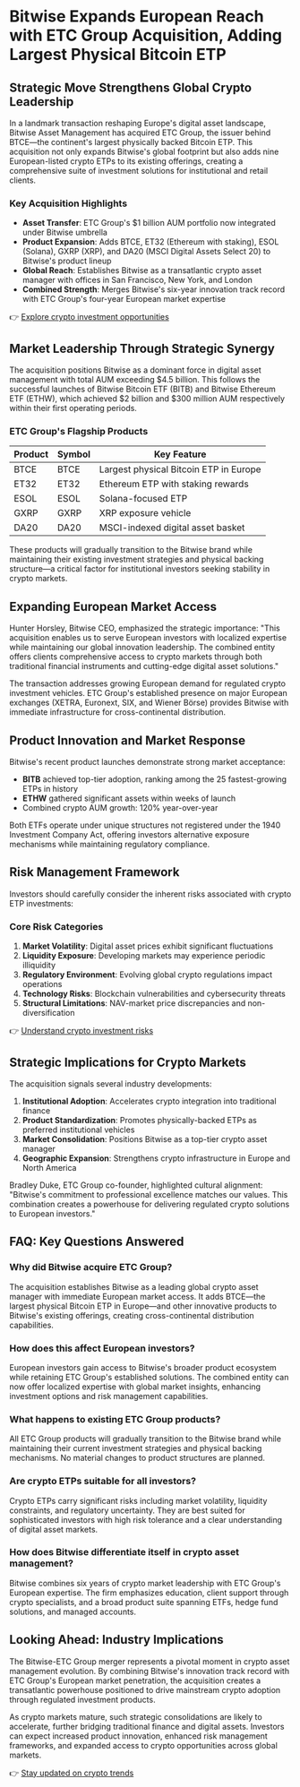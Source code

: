 # Bitwise Expands European Reach with ETC Group Acquisition, Adding Largest Physical Bitcoin ETP

## Strategic Move Strengthens Global Crypto Leadership

In a landmark transaction reshaping Europe's digital asset landscape, Bitwise Asset Management has acquired ETC Group, the issuer behind BTCE—the continent's largest physically backed Bitcoin ETP. This acquisition not only expands Bitwise's global footprint but also adds nine European-listed crypto ETPs to its existing offerings, creating a comprehensive suite of investment solutions for institutional and retail clients.

### Key Acquisition Highlights

- **Asset Transfer**: ETC Group's $1 billion AUM portfolio now integrated under Bitwise umbrella
- **Product Expansion**: Adds BTCE, ET32 (Ethereum with staking), ESOL (Solana), GXRP (XRP), and DA20 (MSCI Digital Assets Select 20) to Bitwise's product lineup
- **Global Reach**: Establishes Bitwise as a transatlantic crypto asset manager with offices in San Francisco, New York, and London
- **Combined Strength**: Merges Bitwise's six-year innovation track record with ETC Group's four-year European market expertise

👉 [Explore crypto investment opportunities](https://bit.ly/okx-bonus)

## Market Leadership Through Strategic Synergy

The acquisition positions Bitwise as a dominant force in digital asset management with total AUM exceeding $4.5 billion. This follows the successful launches of Bitwise Bitcoin ETF (BITB) and Bitwise Ethereum ETF (ETHW), which achieved $2 billion and $300 million AUM respectively within their first operating periods.

### ETC Group's Flagship Products

| Product | Symbol | Key Feature |
|--------|--------|-------------|
| BTCE | BTCE | Largest physical Bitcoin ETP in Europe |
| ET32 | ET32 | Ethereum ETP with staking rewards |
| ESOL | ESOL | Solana-focused ETP |
| GXRP | GXRP | XRP exposure vehicle |
| DA20 | DA20 | MSCI-indexed digital asset basket |

These products will gradually transition to the Bitwise brand while maintaining their existing investment strategies and physical backing structure—a critical factor for institutional investors seeking stability in crypto markets.

## Expanding European Market Access

Hunter Horsley, Bitwise CEO, emphasized the strategic importance: "This acquisition enables us to serve European investors with localized expertise while maintaining our global innovation leadership. The combined entity offers clients comprehensive access to crypto markets through both traditional financial instruments and cutting-edge digital asset solutions."

The transaction addresses growing European demand for regulated crypto investment vehicles. ETC Group's established presence on major European exchanges (XETRA, Euronext, SIX, and Wiener Börse) provides Bitwise with immediate infrastructure for cross-continental distribution.

## Product Innovation and Market Response

Bitwise's recent product launches demonstrate strong market acceptance:

- **BITB** achieved top-tier adoption, ranking among the 25 fastest-growing ETPs in history
- **ETHW** gathered significant assets within weeks of launch
- Combined crypto AUM growth: 120% year-over-year

Both ETFs operate under unique structures not registered under the 1940 Investment Company Act, offering investors alternative exposure mechanisms while maintaining regulatory compliance.

## Risk Management Framework

Investors should carefully consider the inherent risks associated with crypto ETP investments:

### Core Risk Categories

1. **Market Volatility**: Digital asset prices exhibit significant fluctuations
2. **Liquidity Exposure**: Developing markets may experience periodic illiquidity
3. **Regulatory Environment**: Evolving global crypto regulations impact operations
4. **Technology Risks**: Blockchain vulnerabilities and cybersecurity threats
5. **Structural Limitations**: NAV-market price discrepancies and non-diversification

👉 [Understand crypto investment risks](https://bit.ly/okx-bonus)

## Strategic Implications for Crypto Markets

The acquisition signals several industry developments:

1. **Institutional Adoption**: Accelerates crypto integration into traditional finance
2. **Product Standardization**: Promotes physically-backed ETPs as preferred institutional vehicles
3. **Market Consolidation**: Positions Bitwise as a top-tier crypto asset manager
4. **Geographic Expansion**: Strengthens crypto infrastructure in Europe and North America

Bradley Duke, ETC Group co-founder, highlighted cultural alignment: "Bitwise's commitment to professional excellence matches our values. This combination creates a powerhouse for delivering regulated crypto solutions to European investors."

## FAQ: Key Questions Answered

### Why did Bitwise acquire ETC Group?
The acquisition establishes Bitwise as a leading global crypto asset manager with immediate European market access. It adds BTCE—the largest physical Bitcoin ETP in Europe—and other innovative products to Bitwise's existing offerings, creating cross-continental distribution capabilities.

### How does this affect European investors?
European investors gain access to Bitwise's broader product ecosystem while retaining ETC Group's established solutions. The combined entity can now offer localized expertise with global market insights, enhancing investment options and risk management capabilities.

### What happens to existing ETC Group products?
All ETC Group products will gradually transition to the Bitwise brand while maintaining their current investment strategies and physical backing mechanisms. No material changes to product structures are planned.

### Are crypto ETPs suitable for all investors?
Crypto ETPs carry significant risks including market volatility, liquidity constraints, and regulatory uncertainty. They are best suited for sophisticated investors with high risk tolerance and a clear understanding of digital asset markets.

### How does Bitwise differentiate itself in crypto asset management?
Bitwise combines six years of crypto market leadership with ETC Group's European expertise. The firm emphasizes education, client support through crypto specialists, and a broad product suite spanning ETFs, hedge fund solutions, and managed accounts.

## Looking Ahead: Industry Implications

The Bitwise-ETC Group merger represents a pivotal moment in crypto asset management evolution. By combining Bitwise's innovation track record with ETC Group's European market penetration, the acquisition creates a transatlantic powerhouse positioned to drive mainstream crypto adoption through regulated investment products.

As crypto markets mature, such strategic consolidations are likely to accelerate, further bridging traditional finance and digital assets. Investors can expect increased product innovation, enhanced risk management frameworks, and expanded access to crypto opportunities across global markets.

👉 [Stay updated on crypto trends](https://bit.ly/okx-bonus)